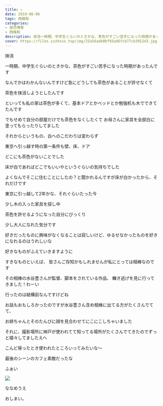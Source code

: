```yaml
---
title: ↖︎
date: 2019-06-06
tags: 西條和
categories: 
- 成员博客
- 西條和
description: 抹消一時期、中学生ぐらいのときかな、茶色がすごい苦手になった時期があったんですなんでかはわかんないんですけ...
cover: https://files.zzzhxxx.top/img/25a56adb0bf93ad6fcb77cb3912d3.jpg 
---
```















抹消

















一時期、中学生ぐらいのときかな、茶色がすごい苦手になった時期があったんです













なんでかはわかんないんですけど急にどうしても茶色があることが許せなくて








茶色を抹消しようとしたんです
















といっても私の家は茶色が多くて、基本ドアとかベッドとか勉強机も木でできてたんです










でもせめて自分の部屋だけでも茶色をなくしたくて
お母さんに家具を全部白に塗ってもらったりしてました














それからというもの、白へのこだわりは変わらず











東京へ引っ越す時の第一条件も壁、床、ドア


どこにも茶色がないことでした













床が白であればどこでもいいやというぐらいの気持ちでした











よくなんでそこに住むことにしたの？と聞かれるんですが床が白かったから、それだけです












東京に引っ越して2年かな、それぐらいたった今
















少し木の入った家具を探し中












茶色を許せるようになった自分にびっくり












少し大人になれた気分です












好きだったものに興味がなくなることは寂しいけど、ゆるせなかったものを好きになれるのはうれしいな











好きなものがふえていきますように
















すきなものといえば、
皆さんご存知かもしれませんが私にとっては相棒なのです













その相棒の水谷豊さんが監督、脚本をされている作品、
轢き逃げを見に行ってきました！わーい










行ったのは結構前なんですけどね












お話もおもしろかったのですが水谷豊さん含め相棒に出てる方がたくさんでてて、


お姉ちゃんとそのたんびに顔を見合わせてにこにこしちゃいました












それに、撮影場所に神戸が使われてて知ってる場所がたくさんでてきたのでずっと嬉々してましたえへ














こんど帰ったとき使われたところいってみたいな〜













最後のシーンのカフェ素敵だったな


















ふぁい

![](https://files.zzzhxxx.top/img/25a56adb0bf93ad6fcb77cb3912d3.jpg)




















ななめうえ


















おしまい。


